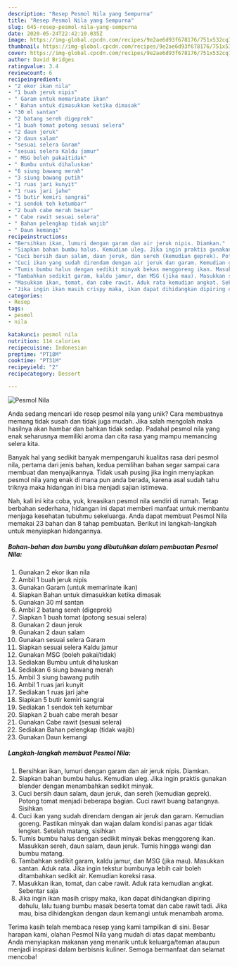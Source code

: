 ```yaml
---
description: "Resep Pesmol Nila yang Sempurna"
title: "Resep Pesmol Nila yang Sempurna"
slug: 645-resep-pesmol-nila-yang-sempurna
date: 2020-05-24T22:42:10.035Z
image: https://img-global.cpcdn.com/recipes/9e2ae6d93f678176/751x532cq70/pesmol-nila-foto-resep-utama.jpg
thumbnail: https://img-global.cpcdn.com/recipes/9e2ae6d93f678176/751x532cq70/pesmol-nila-foto-resep-utama.jpg
cover: https://img-global.cpcdn.com/recipes/9e2ae6d93f678176/751x532cq70/pesmol-nila-foto-resep-utama.jpg
author: David Bridges
ratingvalue: 3.4
reviewcount: 6
recipeingredient:
- "2 ekor ikan nila"
- "1 buah jeruk nipis"
- " Garam untuk memarinate ikan"
- " Bahan untuk dimasukkan ketika dimasak"
- "30 ml santan"
- "2 batang sereh digeprek"
- "1 buah tomat potong sesuai selera"
- "2 daun jeruk"
- "2 daun salam"
- "sesuai selera Garam"
- "sesuai selera Kaldu jamur"
- " MSG boleh pakaitidak"
- " Bumbu untuk dihaluskan"
- "6 siung bawang merah"
- "3 siung bawang putih"
- "1 ruas jari kunyit"
- "1 ruas jari jahe"
- "5 butir kemiri sangrai"
- "1 sendok teh ketumbar"
- "2 buah cabe merah besar"
- " Cabe rawit sesuai selera"
- " Bahan pelengkap tidak wajib"
- " Daun kemangi"
recipeinstructions:
- "Bersihkan ikan, lumuri dengan garam dan air jeruk nipis. Diamkan."
- "Siapkan bahan bumbu halus. Kemudian uleg. Jika ingin praktis gunakan blender dengan menambahkan sedikit minyak."
- "Cuci bersih daun salam, daun jeruk, dan sereh (kemudian geprek). Potong tomat menjadi beberapa bagian. Cuci rawit buang batangnya. Sisihkan"
- "Cuci ikan yang sudah direndam dengan air jeruk dan garam. Kemudian goreng. Pastikan minyak dan wajan dalam kondisi panas agar tidak lengket. Setelah matang, sisihkan"
- "Tumis bumbu halus dengan sedikit minyak bekas menggoreng ikan. Masukkan sereh, daun salam, daun jeruk. Tumis hingga wangi dan bumbu matang."
- "Tambahkan sedikit garam, kaldu jamur, dan MSG (jika mau). Masukkan santan. Aduk rata. Jika ingin tekstur bumbunya lebih cair boleh ditambahkan sedikit air. Kemudian koreksi rasa."
- "Masukkan ikan, tomat, dan cabe rawit. Aduk rata kemudian angkat. Sebentar saja"
- "Jika ingin ikan masih crispy maka, ikan dapat dihidangkan dipiring dahulu, lalu tuang bumbu masak beserta tomat dan cabe rawit tadi. Jika mau, bisa dihidangkan dengan daun kemangi untuk menambah aroma."
categories:
- Resep
tags:
- pesmol
- nila

katakunci: pesmol nila 
nutrition: 114 calories
recipecuisine: Indonesian
preptime: "PT18M"
cooktime: "PT31M"
recipeyield: "2"
recipecategory: Dessert

---
```



![Pesmol Nila](https://img-global.cpcdn.com/recipes/9e2ae6d93f678176/751x532cq70/pesmol-nila-foto-resep-utama.jpg)

Anda sedang mencari ide resep pesmol nila yang unik? Cara membuatnya memang tidak susah dan tidak juga mudah. Jika salah mengolah maka hasilnya akan hambar dan bahkan tidak sedap. Padahal pesmol nila yang enak seharusnya memiliki aroma dan cita rasa yang mampu memancing selera kita.



Banyak hal yang sedikit banyak mempengaruhi kualitas rasa dari pesmol nila, pertama dari jenis bahan, kedua pemilihan bahan segar sampai cara membuat dan menyajikannya. Tidak usah pusing jika ingin menyiapkan pesmol nila yang enak di mana pun anda berada, karena asal sudah tahu triknya maka hidangan ini bisa menjadi sajian istimewa.


Nah, kali ini kita coba, yuk, kreasikan pesmol nila sendiri di rumah. Tetap berbahan sederhana, hidangan ini dapat memberi manfaat untuk membantu menjaga kesehatan tubuhmu sekeluarga. Anda dapat membuat Pesmol Nila memakai 23 bahan dan 8 tahap pembuatan. Berikut ini langkah-langkah untuk menyiapkan hidangannya.

<!--inarticleads1-->

##### Bahan-bahan dan bumbu yang dibutuhkan dalam pembuatan Pesmol Nila:

1. Gunakan 2 ekor ikan nila
1. Ambil 1 buah jeruk nipis
1. Gunakan  Garam (untuk memarinate ikan)
1. Siapkan  Bahan untuk dimasukkan ketika dimasak
1. Gunakan 30 ml santan
1. Ambil 2 batang sereh (digeprek)
1. Siapkan 1 buah tomat (potong sesuai selera)
1. Gunakan 2 daun jeruk
1. Gunakan 2 daun salam
1. Gunakan sesuai selera Garam
1. Siapkan sesuai selera Kaldu jamur
1. Gunakan  MSG (boleh pakai/tidak)
1. Sediakan  Bumbu untuk dihaluskan
1. Sediakan 6 siung bawang merah
1. Ambil 3 siung bawang putih
1. Ambil 1 ruas jari kunyit
1. Sediakan 1 ruas jari jahe
1. Siapkan 5 butir kemiri sangrai
1. Sediakan 1 sendok teh ketumbar
1. Siapkan 2 buah cabe merah besar
1. Gunakan  Cabe rawit (sesuai selera)
1. Sediakan  Bahan pelengkap (tidak wajib)
1. Gunakan  Daun kemangi




<!--inarticleads2-->

##### Langkah-langkah membuat Pesmol Nila:

1. Bersihkan ikan, lumuri dengan garam dan air jeruk nipis. Diamkan.
1. Siapkan bahan bumbu halus. Kemudian uleg. Jika ingin praktis gunakan blender dengan menambahkan sedikit minyak.
1. Cuci bersih daun salam, daun jeruk, dan sereh (kemudian geprek). Potong tomat menjadi beberapa bagian. Cuci rawit buang batangnya. Sisihkan
1. Cuci ikan yang sudah direndam dengan air jeruk dan garam. Kemudian goreng. Pastikan minyak dan wajan dalam kondisi panas agar tidak lengket. Setelah matang, sisihkan
1. Tumis bumbu halus dengan sedikit minyak bekas menggoreng ikan. Masukkan sereh, daun salam, daun jeruk. Tumis hingga wangi dan bumbu matang.
1. Tambahkan sedikit garam, kaldu jamur, dan MSG (jika mau). Masukkan santan. Aduk rata. Jika ingin tekstur bumbunya lebih cair boleh ditambahkan sedikit air. Kemudian koreksi rasa.
1. Masukkan ikan, tomat, dan cabe rawit. Aduk rata kemudian angkat. Sebentar saja
1. Jika ingin ikan masih crispy maka, ikan dapat dihidangkan dipiring dahulu, lalu tuang bumbu masak beserta tomat dan cabe rawit tadi. Jika mau, bisa dihidangkan dengan daun kemangi untuk menambah aroma.




Terima kasih telah membaca resep yang kami tampilkan di sini. Besar harapan kami, olahan Pesmol Nila yang mudah di atas dapat membantu Anda menyiapkan makanan yang menarik untuk keluarga/teman ataupun menjadi inspirasi dalam berbisnis kuliner. Semoga bermanfaat dan selamat mencoba!
